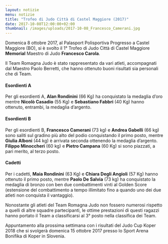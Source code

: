 ```yaml
---
layout: notizie
menu: notizie
title: "Trofeo di Judo Città di Castel Maggiore (2017)"
date: 2017-10-08T12:00:00+02:00
thumbnail: /images/uploads/2017-10-08_Francesco_Camerani.jpg
---
```


Domenica 8 ottobre 2017, al Palasport Polisportiva Progresso a Castel Maggiore (BO), si è svolto il 1° Trofeo di Judo Città di Castel Maggiore **Memorial** Maestro di Judo **Francesco Carola**. 

Il Team Romagna Judo è stato rappresentato da vari atleti, accompagnati dal Maestro Paolo Berretti, che hanno ottenuto buoni risultati sia personali che di Team.

#### Esordienti A
Per gli esordienti A, **Alan Rondinini** (66 Kg) ha conquistato la medaglia d’oro mentre **Nicolò Casadio** (55 Kg) e **Sebastiano Fabbri** (40 Kg) hanno ottenuto, entrambi, la medaglia d’argento.

#### Esordienti B
Per gli esordienti B, **Francesco Camerani** (73 kg) e **Andrea Gabelli** (66 kg) sono saliti sul gradino più alto del podio conquistando il primo posto, mentre **Giulia Alboni** (44 kg) è arrivata seconda ottenendo la medaglia d’argento. **Filippo Minoccheri** (60 kg) e **Pietro Campana** (60 Kg) si sono piazzati, a pari merito, al terzo posto.

#### Cadetti
Per i cadetti, **Maia Rondinini** (63 Kg) e **Chiara Degli Angioli** (57 Kg) hanno ottenuto il primo posto, mentre **Paolo De Salvia** (73 kg) ha conquistato la medaglia di bronzo con ben due combattimenti vinti al Golden Score (estensione del combattimento a tempo illimitato fino a quando uno dei due atleti non conquista il vantaggio).

Nonostante gli atleti del Team Romagna Judo non fossero numerosi rispetto a quelli di altre squadre partecipanti, le ottime prestazioni di questi ragazzi hanno portato il Team a classificarsi al 3° posto nella classifica dei Team.

Appuntamento alla prossima settimana con i risultati del Judo Cup Koper 2018 che si svolgerà domenica 15 ottobre 2017 presso lo Sport Arena Bonifika di Koper in Slovenia.
